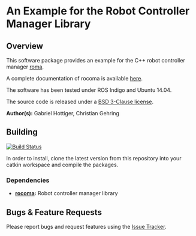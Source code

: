 # An Example for the Robot Controller Manager Library

## Overview

This software package provides an example for the C++ robot controller manager [roma](https://bitbucket.org/leggedrobotics/rocoma).

A complete documentation of rocoma is available [here](http://docs.leggedrobotics.com/rocoma_doc/).

The software has been tested under ROS Indigo and Ubuntu 14.04.

The source code is released under a [BSD 3-Clause license](LICENSE).


**Author(s):** Gabriel Hottiger, Christian Gehring


## Building

[![Build Status](http://rsl-ci.ethz.ch/buildStatus/icon?job=rocoma_example)](http://rsl-ci.ethz.ch/job/rocoma_example/)

In order to install, clone the latest version from this repository into your catkin workspace and compile the packages.

### Dependencies

* **[rocoma](https://bitbucket.org/leggedrobotics/rocoma):** Robot controller manager library
	

## Bugs & Feature Requests

Please report bugs and request features using the [Issue Tracker](https://github.com/ethz-asl/ros_best_practices/issues).